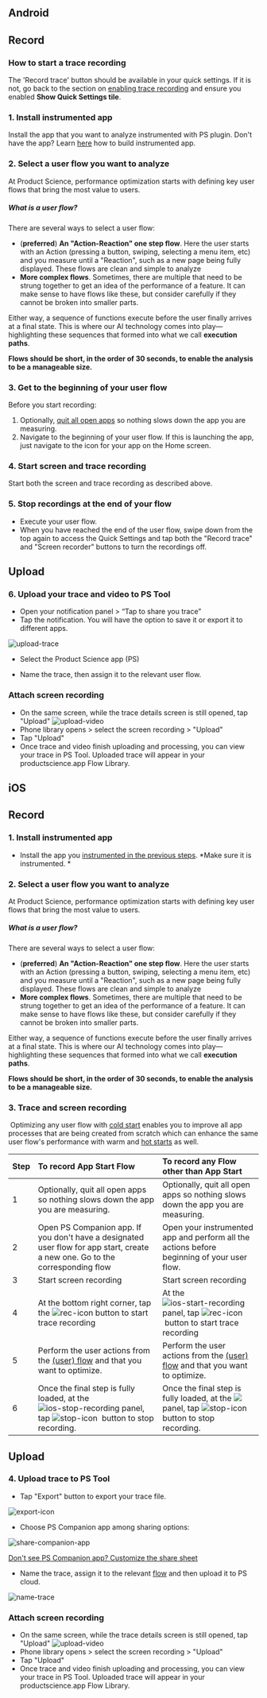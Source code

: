 Android
---------

## Record

### How to start a trace recording
The 'Record trace' button should be available in your quick settings. If it is not, go back to the section on [enabling trace recording](device-set-up.md#3-make-sure-tracing-is-enabled) and ensure you enabled __Show Quick Settings tile__.

### 1. Install instrumented app

Install the app that you want to analyze instrumented with PS plugin. Don't have the app? Learn [here](../android/gradle.md) how to build instrumented app.

### 2. Select a user flow you want to analyze

At Product Science, performance optimization starts with defining key user flows that bring the most value to users.

##### What is a user flow?

There are several ways to select a user flow:

- (**preferred**) __An "Action-Reaction" one step flow__. Here the user starts with an Action (pressing a button, swiping, selecting a menu item, etc) and you measure until a "Reaction", such as a new page being fully displayed. These flows are clean and simple to analyze
- __More complex flows__. Sometimes, there are multiple that need to be strung together to get an idea of the performance of a feature. It can make sense to have flows like these, but consider carefully if they cannot be broken into smaller parts.

Either way, a sequence of functions execute before the user finally arrives at a final state. This is where our AI technology comes into play—highlighting these sequences that formed into what we call __execution paths__.

**Flows should be short, in the order of 30 seconds, to enable the analysis to be a manageable size.**


### 3. Get to the beginning of your user flow
Before you start recording:
1. Optionally, [quit all open apps](https://support.google.com/android/answer/9079646?hl=en-IN#zippy=%2Cclose-apps) so nothing slows down the app you are measuring.
2. Navigate to the beginning of your user flow. If this is launching the app, just navigate to the icon for your app on the Home screen.

### 4. Start screen and trace recording
Start both the screen and trace recording as described above.

### 5. Stop recordings at the end of your flow
- Execute your user flow.
- When you have reached the end of the user flow, swipe down from the top again to access the Quick Settings and tap both the "Record trace" and "Screen recorder" buttons to turn the recordings off.

## Upload

### 6. Upload your trace and video to PS Tool

- Open your notification panel &gt; “Tap to share you trace”
- Tap the notification. You will have the option to save it or export it to different apps.

![upload-trace](../images/upload-trace.png)

- Select the Product Science app (PS)

- Name the trace, then assign it to the relevant user flow.

### Attach screen recording

- On the same screen, while the trace details screen is still opened, tap "Upload"
![upload-video](../images/upload-video.png)
- Phone library opens &gt; select the screen recording &gt; "Upload"
- Tap "Upload"
- Once trace and video finish uploading and processing, you can view your trace in PS Tool. Uploaded trace will appear in your productscience.app Flow Library.


iOS
---------

## Record

### 1. Install instrumented app

-   Install the app you [instrumented in the previous steps](https://www.productscience.ai/documentation?doc=essentials-steps&sub=instrumentation). *Make sure it is instrumented. *

### 2. Select a user flow you want to analyze

At Product Science, performance optimization starts with defining key user flows that bring the most value to users.

##### What is a user flow?

There are several ways to select a user flow:

- (**preferred**) __An "Action-Reaction" one step flow__. Here the user starts with an Action (pressing a button, swiping, selecting a menu item, etc) and you measure until a "Reaction", such as a new page being fully displayed. These flows are clean and simple to analyze
- __More complex flows__. Sometimes, there are multiple that need to be strung together to get an idea of the performance of a feature. It can make sense to have flows like these, but consider carefully if they cannot be broken into smaller parts.

Either way, a sequence of functions execute before the user finally arrives at a final state. This is where our AI technology comes into play—highlighting these sequences that formed into what we call __execution paths__.

**Flows should be short, in the order of 30 seconds, to enable the analysis to be a manageable size.**

### 3. Trace and screen recording
‍
Optimizing any user flow with [cold start](https://www.productscience.ai/documentation?doc=dictionary&sub=cold-app-start) enables you to improve all app processes that are being created from scratch which can enhance the same user flow's performance with warm and [hot starts](https://www.productscience.ai/documentation?doc=dictionary&sub=hot-app-start) as well.


| Step | To record App Start Flow    | To record any Flow other than App Start|
|:-----|:----------------------------|:---------------------------------------|
| 1    | Optionally, quit all open apps so nothing slows down the app you are measuring. | Optionally, quit all open apps so nothing slows down the app you are measuring. |
| 2    | Open PS Companion app. If you don't have a designated user flow for app start, create a new one. Go to the corresponding flow | Open your instrumented app and perform all the actions before beginning of your user flow. |
| 3    | Start screen recording      | Start screen recording                 | 
| 4    | At the bottom right corner, tap the ![rec-icon](../images/rec-icon.png) button to start trace recording | At the ![ios-start-recording](../images/ios-start-recording.png) panel, tap ![rec-icon](../images/rec-icon.png) button to start trace recording |
| 5    | Perform the user actions from the [(user) flow](https://www.productscience.ai/documentation?doc=dictionary&sub=user-flow) and that you want to optimize. | Perform the user actions from the [(user) flow](https://www.productscience.ai/documentation?doc=dictionary&sub=user-flow) and that you want to optimize. |
| 6    | Once the final step is fully loaded, at the ![ios-stop-recording](../images/ios-stop-recording.png) panel, tap ![stop-icon](../images/stop-icon.png)  button to stop recording. | Once the final step is fully loaded, at the ![](../images/ios-stop-recording.png) panel, tap ![stop-icon](../images/stop-icon.png)  button to stop recording. |

## Upload

### 4. Upload trace to PS Tool

-   Tap "Export" button to export your trace file.

![export-icon](../images/export-icon.png)

-   Choose PS Companion app among sharing options:

![share-companion-app](../images/share-companion-app.png)

[Don't see PS Companion app? Customize the share sheet](https://www.productscience.ai/documentation?doc=essentials-steps&sub=customize-share-sheet)

-   Name the trace, assign it to the relevant [flow](https://www.productscience.ai/documentation?doc=dictionary&sub=user-flow) and then upload it to PS cloud.

![name-trace](../images/name-trace.png)

### Attach screen recording

- On the same screen, while the trace details screen is still opened, tap "Upload"
![upload-video](../images/select-video.png)
- Phone library opens &gt; select the screen recording &gt; "Upload"
- Tap "Upload"
- Once trace and video finish uploading and processing, you can view your trace in PS Tool. Uploaded trace will appear in your productscience.app Flow Library.
